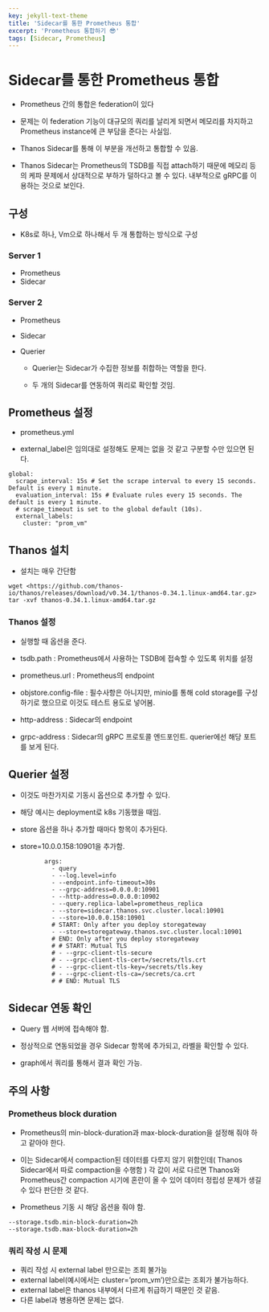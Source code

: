 ```yaml
---
key: jekyll-text-theme
title: 'Sidecar를 통한 Prometheus 통합'
excerpt: 'Prometheus 통합하기 😎'
tags: [Sidecar, Prometheus]
---
```


# Sidecar를 통한 Prometheus 통합

* Prometheus 간의 통합은 federation이 있다

* 문제는 이 federation 기능이 대규모의 쿼리를 날리게 되면서 메모리를 차지하고 Prometheus instance에 큰 부담을 준다는 사실임.

* Thanos Sidecar를 통해 이 부분을 개선하고 통합할 수 있음.

* Thanos Sidecar는 Prometheus의 TSDB를 직접 attach하기 때문에 메모리 등의 케파 문제에서 상대적으로 부하가 덜하다고 볼 수 있다. 내부적으로 gRPC를 이용하는 것으로 보인다.

## 구성

* K8s로 하나, Vm으로 하나해서 두 개 통합하는 방식으로 구성

### Server 1

* Prometheus
* Sidecar

### Server 2

* Prometheus

* Sidecar

* Querier

	* Querier는 Sidecar가 수집한 정보를 취합하는 역할을 한다.

	* 두 개의 Sidecar를 연동하여 쿼리로 확인할 것임.

## Prometheus 설정

* prometheus.yml

* external_label은 임의대로 설정해도 문제는 없을 것 같고 구분할 수만 있으면 된다.

```
global:
  scrape_interval: 15s # Set the scrape interval to every 15 seconds. Default is every 1 minute.
  evaluation_interval: 15s # Evaluate rules every 15 seconds. The default is every 1 minute.
  # scrape_timeout is set to the global default (10s).
  external_labels:
    cluster: "prom_vm"
```

## Thanos 설치

* 설치는 매우 간단함

```
wget <https://github.com/thanos-io/thanos/releases/download/v0.34.1/thanos-0.34.1.linux-amd64.tar.gz>
tar -xvf thanos-0.34.1.linux-amd64.tar.gz
```

### Thanos 설정

* 실행할 때 옵션을 준다.

* tsdb.path : Prometheus에서 사용하는 TSDB에 접속할 수 있도록 위치를 설정

* prometheus.url : Prometheus의 endpoint

* objstore.config-file : 필수사항은 아니지만, minio를 통해 cold storage를 구성하기로 했으므로 이것도 테스트 용도로 넣어봄.

* http-address : Sidecar의 endpoint

* grpc-address : Sidecar의 gRPC 프로토콜 엔드포인트. querier에선 해당 포트를 보게 된다.


## Querier 설정

* 이것도 마찬가지로 기동시 옵션으로 추가할 수 있다.

* 해당 예시는 deployment로 k8s 기동했을 때임.

* store 옵션을 하나 추가할 때마다 항목이 추가된다.

* store=10.0.0.158:10901을 추가함.

```
          args:
            - query
            - --log.level=info
            - --endpoint.info-timeout=30s
            - --grpc-address=0.0.0.0:10901
            - --http-address=0.0.0.0:10902
            - --query.replica-label=prometheus_replica
            - --store=sidecar.thanos.svc.cluster.local:10901
            - --store=10.0.0.158:10901
            # START: Only after you deploy storegateway
            - --store=storegateway.thanos.svc.cluster.local:10901
            # END: Only after you deploy storegateway
            # # START: Mutual TLS
            # - --grpc-client-tls-secure
            # - --grpc-client-tls-cert=/secrets/tls.crt
            # - --grpc-client-tls-key=/secrets/tls.key
            # - --grpc-client-tls-ca=/secrets/ca.crt
            # # END: Mutual TLS
```

## Sidecar 연동 확인

* Query 웹 서버에 접속해야 함.

* 정상적으로 연동되었을 경우 Sidecar 항목에 추가되고, 라벨을 확인할 수 있다.

* graph에서 쿼리를 통해서 결과 확인 가능.


## 주의 사항

### Prometheus block duration

* Prometheus의 min-block-duration과 max-block-duration을 설정해 줘야 하고 같아야 한다.

* 이는 Sidecar에서 compaction된 데이터를 다루지 않기 위함인데( Thanos Sidecar에서 따로 compaction을 수행함 ) 각 값이 서로 다르면 Thanos와 Prometheus간 compaction 시기에 혼란이 올 수 있어 데이터 정립성 문제가 생길 수 있다 판단한 것 같다.

* Prometheus 기동 시 해당 옵션을 줘야 함.

```
--storage.tsdb.min-block-duration=2h
--storage.tsdb.max-block-duration=2h
```

### 쿼리 작성 시 문제

* 쿼리 작성 시 external label 만으로는 조회 불가능
* external label(예시에서는 cluster=’prom_vm’)만으로는 조회가 불가능하다.
* external label은 thanos 내부에서 다르게 취급하기 때문인 것 같음.
* 다른 label과 병용하면 문제는 없다.

